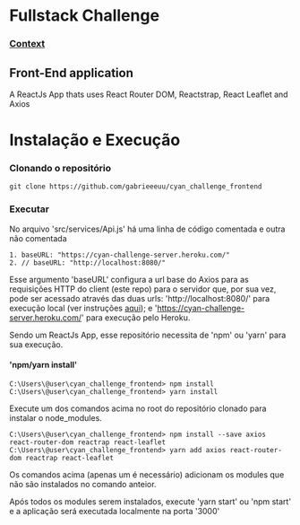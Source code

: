 # Fullstack Challenge


### [Context](https://bitbucket.org/modclima/challenge.git/)

## Front-End application
  A ReactJs App thats uses React Router DOM, Reactstrap, React Leaflet and Axios
  
# Instalação e Execução


### Clonando o repositório
  ```
  git clone https://github.com/gabrieeeuu/cyan_challenge_frontend
  ```

### Executar

  No arquivo 'src/services/Api.js' há uma linha de código comentada e outra não comentada
  ```
  1. baseURL: "https://cyan-challenge-server.heroku.com/"
  2. // baseURL: "http://localhost:8080/"
  ```
  Esse argumento 'baseURL' configura a url base do Axios para as requisições HTTP do client (este repo) para o servidor que, por sua vez, pode ser acessado através das duas urls:
  'http://localhost:8080/' para execução local (ver instruções [aqui](https://github.com/gabrieeeuu/cyan_challenge_backend/blob/master/README.md)); 
  e 'https://cyan-challenge-server.heroku.com/' para execução pelo Heroku.
  
  Sendo um ReactJs App, esse repositório necessita de 'npm' ou 'yarn' para sua execução.
  
  #### 'npm/yarn install'
  
  ```
  C:\Users\@user\cyan_challenge_frontend> npm install
  C:\Users\@user\cyan_challenge_frontend> yarn install
  ```
  
  Execute um dos comandos acima no root do repositório clonado para instalar o node_modules.
  
  ```
  C:\Users\@user\cyan_challenge_frontend> npm install --save axios react-router-dom reactrap react-leaflet 
  C:\Users\@user\cyan_challenge_frontend> yarn add axios react-router-dom reactrap react-leaflet
  ```
  Os comandos acima (apenas um é necessário) adicionam os modules que não são instalados no comando anteior.
  
  Após todos os modules serem instalados, execute 'yarn start' ou 'npm start' e a aplicação será executada localmente na porta '3000'
